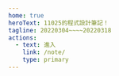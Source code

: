 ```yaml
---
home: true
heroText: 11025的程式設計筆記！
tagline: 20220304~~~~20220318
actions:
  - text: 進入
    link: /note/
    type: primary
---
```

